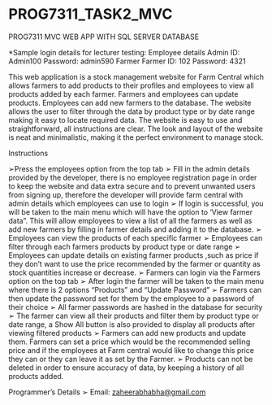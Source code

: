 # PROG7311_TASK2_MVC
PROG7311 MVC WEB APP WITH SQL SERVER DATABASE

*Sample login details for lecturer testing:
Employee details Admin ID: Admin100 Password: admin590
Farmer Farmer ID: 102 Password: 4321

This web application is a stock management website for Farm Central which allows farmers to add products to their profiles and employees to view all products added by each farmer. Farmers and employees can update products. Employees can add new farmers to the database. The website allows the user to filter through the data by product type or by date range making it easy to locate required data. The website is easy to use and straightforward, all instructions are clear. The look and layout of the website is neat and minimalistic, making it the perfect environment to manage stock.

Instructions

➢Press the employees option from the top tab
➢ Fill in the admin details provided by the developer, there is no employee registration page in order to keep the website and data extra secure and to prevent unwanted users from signing up, therefore the developer will provide farm central with admin details which employees can use to login
➢ If login is successful, you will be taken to the main menu which will have the option to ‘View farmer data”. This will allow employees to view a list of all the farmers as well as add new farmers by filling in farmer details and adding it to the database.
➢ Employees can view the products of each specific farmer
➢ Employees can filter through each farmers products by product type or date range
➢ Employees can update details on existing farmer products ,such as price if they don’t want to use the price recommended by the farmer or quantity as stock quantities increase or decrease.
➢ Farmers can login via the Farmers option on the top tab
➢ After login the farmer will be taken to the main menu where there is 2 options “Products” and “Update Password”
➢ Farmers can then update the password set for them by the employee to a password of their choice
➢ All farmer passwords are hashed in the database for security
➢ The farmer can view all their products and filter them by product type or date range, a Show All button is also provided to display all products after viewing filtered products
➢ Farmers can add new products and update them. Farmers can set a price which would be the recommended selling price and if the employees at Farm central would like to change this price they can or they can leave it as set by the Farmer.
➢ Products can not be deleted in order to ensure accuracy of data, by keeping a history of all products added.

Programmer’s Details
➢ Email: zaheerabhabha@gmail.com
